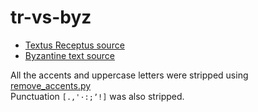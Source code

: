 # tr-vs-byz

* [Textus Receptus source](https://github.com/Center-for-New-Testament-Restoration/KJTR/blob/main/KJTR.txt)  
* [Byzantine text source](https://github.com/byztxt/byzantine-majority-text/tree/master/csv-unicode/accents/no-variants)

All the accents and uppercase letters were stripped using [remove_accents.py](https://github.com/djemos/remove_accents.py/blob/master/remove_accents.py)  
Punctuation `[.,'·:;ʼ!]` was also stripped. 
